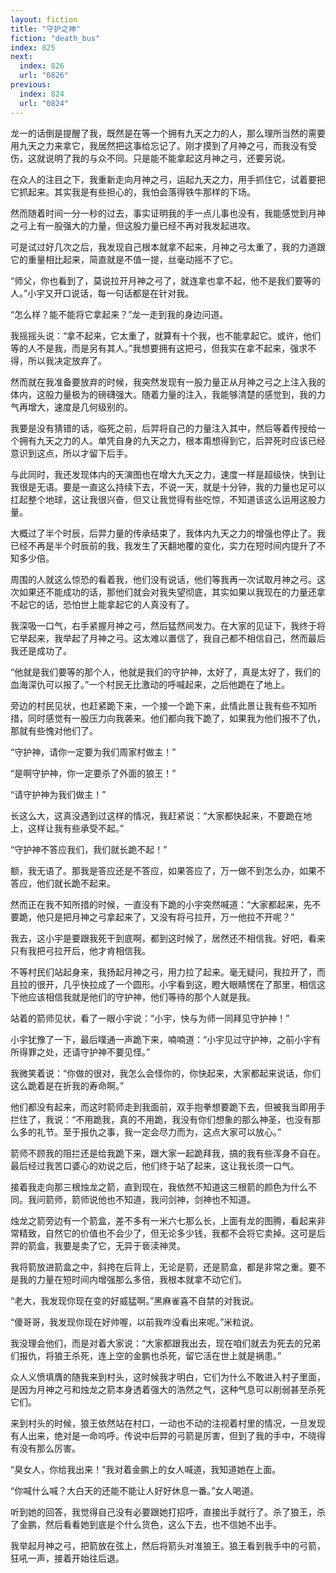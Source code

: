```yaml
---
layout: fiction
title: "守护之神"
fiction: "death_bus"
index: 825
next:
  index: 826
  url: "0826"
previous:
  index: 824
  url: "0824"
---
```

龙一的话倒是提醒了我，既然是在等一个拥有九天之力的人，那么理所当然的需要用九天之力来拿它，我居然把这事给忘记了。刚才摸到了月神之弓，而我没有受伤，这就说明了我的与众不同。只是能不能拿起这月神之弓，还要另说。

在众人的注目之下，我重新走向月神之弓，运起九天之力，用手抓住它，试着要把它抓起来。其实我是有些担心的，我怕会落得铁牛那样的下场。

然而随着时间一分一秒的过去，事实证明我的手一点儿事也没有，我能感觉到月神之弓上有一股强大的力量，但这股力量已经不再对我发起进攻。

可是试过好几次之后，我发现自己根本就拿不起来，月神之弓太重了，我的力道跟它的重量相比起来，简直就是不值一提，丝毫动摇不了它。

“师父，你也看到了，莫说拉开月神之弓了，就连拿也拿不起，他不是我们要等的人。”小宇又开口说话，每一句话都是在针对我。

“怎么样？能不能将它拿起来？”龙一走到我的身边问道。

我摇摇头说：“拿不起来，它太重了，就算有十个我，也不能拿起它。或许，他们等的人不是我，而是另有其人。”我想要拥有这把弓，但我实在拿不起来，强求不得，所以我决定放弃了。

然而就在我准备要放弃的时候，我突然发现有一股力量正从月神之弓之上注入我的体内，这股力量极为的磅礴强大。随着力量的注入，我能够清楚的感觉到，我的力气再增大，速度是几何级别的。

我要是没有猜错的话，临死之前，后羿将自己的力量注入其中，然后等着传授给一个拥有九天之力的人。单凭自身的九天之力，根本甭想得到它，后羿死时应该已经意识到这点，所以才留下后手。

与此同时，我还发现体内的天演图也在增大九天之力，速度一样是超级快，快到让我很是无语。要是一直这么持续下去，不说一天，就是十分钟，我的力量也足可以扛起整个地球，这让我很兴奋，但又让我觉得有些吃惊，不知道该这么运用这股力量。

大概过了半个时辰，后羿力量的传承结束了，我体内九天之力的增强也停止了。我已经不再是半个时辰前的我，我发生了天翻地覆的变化，实力在短时间内提升了不知多少倍。

周围的人就这么惊恐的看着我，他们没有说话，他们等我再一次试取月神之弓。这次如果还不能成功的话，那他们就会对我失望彻底，其实如果以我现在的力量还拿不起它的话，恐怕世上能拿起它的人真没有了。

我深吸一口气，右手紧握月神之弓，然后猛然间发力。在大家的见证下，我终于将它举起来，我举起了月神之弓。这太难以置信了，我自己都不相信自己，然而最后我还是成功了。

“他就是我们要等的那个人，他就是我们的守护神，太好了，真是太好了，我们的血海深仇可以报了。”一个村民无比激动的呼喊起来，之后他跪在了地上。

旁边的村民见状，也赶紧跪下来，一个接一个跪下来，此情此景让我有些不知所措，同时感觉有一股压力向我袭来。他们都向我下跪了，如果我为他们报不了仇，那就有些愧对他们了。

“守护神，请你一定要为我们周家村做主！”

“是啊守护神，你一定要杀了外面的狼王！”

“请守护神为我们做主！”

长这么大，这真没遇到过这样的情况，我赶紧说：“大家都快起来，不要跪在地上，这样让我有些承受不起。”

“守护神不答应我们，我们就长跪不起！”

额，我无语了。那我是答应还是不答应，如果答应了，万一做不到怎么办，如果不答应，他们就长跪不起来。

然而正在我不知所措的时候，一直没有下跪的小宇突然喊道：“大家都起来，先不要跪，他只是把月神之弓拿起来了，又没有将弓拉开，万一他拉不开呢？”

我去，这小宇是要跟我死干到底啊，都到这时候了，居然还不相信我。好吧，看来只有我把弓拉开后，他才肯相信我。

不等村民们站起身来，我扬起月神之弓，用力拉了起来。毫无疑问，我拉开了，而且拉的很开，几乎快拉成了一个圆形。小宇看到这，瞪大眼睛愣在了那里，相信这下他应该相信我就是他们的守护神，他们等待的那个人就是我。

站着的箭师见状，看了一眼小宇说：“小宇，快与为师一同拜见守护神！”

小宇犹豫了一下，最后噗通一声跪下来，喃喃道：“小宇见过守护神，之前小宇有所得罪之处，还请守护神不要见怪。”

我微笑着说：“你做的很对，我怎么会怪你的，你快起来，大家都起来说话，你们这么跪着是在折我的寿命啊。”

他们都没有起来，而这时箭师走到我面前，双手抱拳想要跪下去，但被我当即用手拦住了，我说：“不用跪我，真的不用跪，我没有你们想象的那么神圣，也没有那么多的礼节。至于报仇之事，我一定会尽力而为，这点大家可以放心。”

箭师不顾我的阻拦还是给我跪下来，跟大家一起跪拜我，搞的我有些浑身不自在。最后经过我苦口婆心的劝说之后，他们终于站了起来，这让我长须一口气。

接着我走向那三根烛龙之箭，直到现在，我依然不知道这三根箭的颜色为什么不同。我问箭师，箭师说他也不知道，我问剑神，剑神也不知道。

烛龙之箭旁边有一个箭盒，差不多有一米六七那么长，上面有龙的图腾，看起来非常精致，自然它的价值也不会少了，但无论多少钱，我都不会将它卖掉。这可是后羿的箭盒，我要是卖了它，无异于亵渎神灵。

我将箭放进箭盒之中，斜挎在后背上，无论是箭，还是箭盒，都是非常之重。要不是我的力量在短时间内增强那么多倍，我根本就拿不动它们。

“老大，我发现你现在变的好威猛啊。”黑麻雀喜不自禁的对我说。

“傻哥哥，我发现你现在好帅喔，以前我咋没看出来呢。”米粒说。

我没理会他们，而是对着大家说：“大家都跟我出去，现在咱们就去为死去的兄弟们报仇，将狼王杀死，连上空的金鹏也杀死，留它活在世上就是祸患。”

众人义愤填膺的随我来到村头，这时候我才明白，它们为什么不敢进入村子里面，是因为月神之弓和烛龙之箭本身透着强大的浩然之气，这种气息可以削弱甚至杀死它们。

来到村头的时候，狼王依然站在村口，一动也不动的注视着村里的情况，一旦发现有人出来，绝对是一命呜呼。传说中后羿的弓箭是厉害，但到了我的手中，不晓得有没有那么厉害。

“臭女人，你给我出来！”我对着金鹏上的女人喊道，我知道她在上面。

“你喊什么喊？大白天的还能不能让人好好休息一番。”女人喝道。

听到她的回答，我觉得自己没有必要跟她打招呼，直接出手就行了。杀了狼王，杀了金鹏，然后看看她到底是个什么货色，这么下去，也不信她不出手。

我举起月神之弓，把箭放在弦上，然后将箭头对准狼王。狼王看到我手中的弓箭，狂吼一声，接着开始往后退。